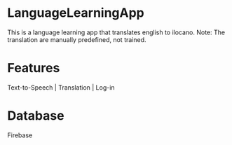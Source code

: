 # LanguageLearningApp

This is a language learning app that translates english to ilocano.
Note: The translation are manually predefined, not trained.

# Features 
Text-to-Speech | Translation | Log-in

# Database 
Firebase
